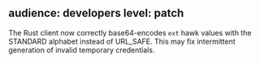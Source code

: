 audience: developers
level: patch
---
The Rust client now correctly base64-encodes `ext` hawk values with the STANDARD alphabet instead of URL_SAFE. This may fix intermittent generation of invalid temporary credentials.
